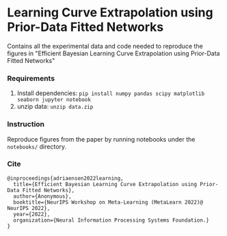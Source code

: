 #  Learning Curve Extrapolation using Prior-Data Fitted Networks

Contains all the experimental data and code needed to reproduce the figures in "Efficient Bayesian Learning Curve Extrapolation using Prior-Data Fitted Networks" 

### Requirements

1. Install dependencies: ``pip install numpy pandas scipy matplotlib seaborn jupyter notebook``
2. unzip data: ``unzip data.zip``

### Instruction

Reproduce figures from the paper by running notebooks under the ``notebooks/`` directory.

### Cite

```
@inproceedings{adriaensen2022learning,
  title={Efficient Bayesian Learning Curve Extrapolation using Prior-Data Fitted Networks},
  author={Anonymous},
  booktitle={NeurIPS Workshop on Meta-Learning (MetaLearn 2022)@ NeurIPS 2022},
  year={2022},
  organization={Neural Information Processing Systems Foundation.}
}
```
